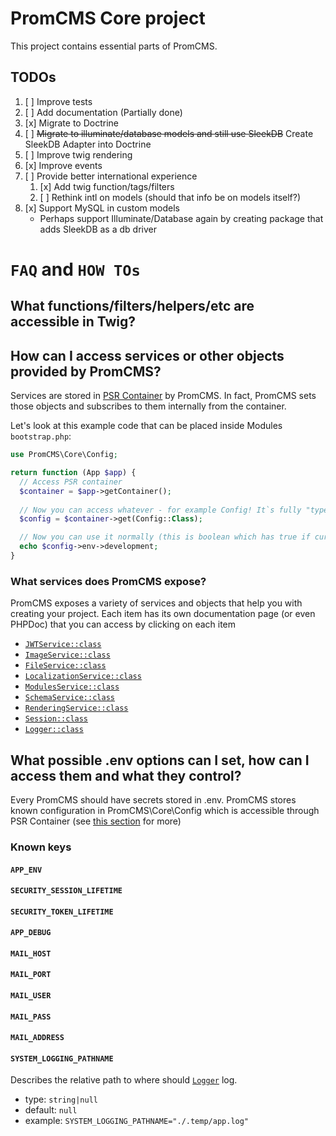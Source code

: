 # PromCMS Core project

This project contains essential parts of PromCMS.

## TODOs

1. [ ] Improve tests
1. [ ] Add documentation (Partially done)
1. [x] Migrate to Doctrine
1. [ ] ~~Migrate to illuminate/database models and still use SleekDB~~ Create SleekDB Adapter into Doctrine
1. [ ] Improve twig rendering
1. [x] Improve events
1. [ ] Provide better international experience
    1. [x] Add twig function/tags/filters
    1. [ ] Rethink intl on models (should that info be on models itself?)
1. [x] Support MySQL in custom models 
    * Perhaps support Illuminate/Database again by creating package that adds SleekDB as a db driver

# `FAQ` and `HOW TOs`

## What functions/filters/helpers/etc are accessible in Twig?

## How can I access services or other objects provided by PromCMS?

Services are stored in [PSR Container](https://www.php-fig.org/psr/psr-11/) by PromCMS. In fact, PromCMS sets those objects and subscribes to them internally from the container.

Let's look at this example code that can be placed inside Modules `bootstrap.php`: 
```php
use PromCMS\Core\Config;

return function (App $app) {
  // Access PSR container
  $container = $app->getContainer();
  
  // Now you can access whatever - for example Config! It`s fully "type-safe" ;)
  $config = $container->get(Config::Class);

  // Now you can use it normally (this is boolean which has true if current .env does not have environment specified or has development value)
  echo $config->env->development;
}
```

### What services does PromCMS expose?

PromCMS exposes a variety of services and objects that help you with creating your project. Each item has its own documentation page (or even PHPDoc) that you can access by clicking on each item

- [`JWTService::class`](./src/Services/JWTService.php)
- [`ImageService::class`](./src/Services/ImageService.php)
- [`FileService::class`](./src/Services/FileService.php)
- [`LocalizationService::class`](./src/Services/LocalizationService.php)
- [`ModulesService::class`](./src/Services/ModulesService.php)
- [`SchemaService::class`](./src/Services/SchemaService.php)
- [`RenderingService::class`](./src/Services/RenderingService.php)
- [`Session::class`](./src/Session.php)
- [`Logger::class`](./src/Logger.php)

## What possible .env options can I set, how can I access them and what they control?

Every PromCMS should have secrets stored in .env. PromCMS stores known configuration in PromCMS\Core\Config which is accessible through PSR Container (see [this section](#how-can-i-access-services-or-other-objects-provided-by-promcms) for more)

### Known keys

#### `APP_ENV`
#### `SECURITY_SESSION_LIFETIME`
#### `SECURITY_TOKEN_LIFETIME`
#### `APP_DEBUG`
#### `MAIL_HOST`
#### `MAIL_PORT`
#### `MAIL_USER`
#### `MAIL_PASS`
#### `MAIL_ADDRESS`
#### `SYSTEM_LOGGING_PATHNAME`

Describes the relative path to where should [`Logger`](./src/Logger.php) log. 

- type: `string|null`
- default: `null`
- example: `SYSTEM_LOGGING_PATHNAME="./.temp/app.log"`